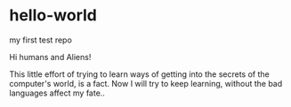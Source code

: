 # hello-world
my first test repo

Hi humans and Aliens!

This little effort of trying to learn ways of getting into the secrets of the computer's world, is a fact.
Now I will try to keep learning, without the bad languages affect my fate..
